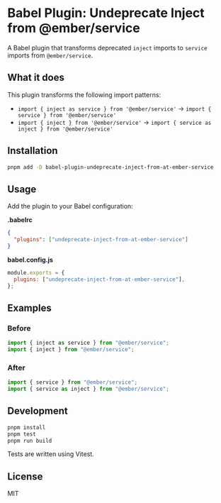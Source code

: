 # Babel Plugin: Undeprecate Inject from @ember/service

A Babel plugin that transforms deprecated `inject` imports to `service` imports from `@ember/service`.

## What it does

This plugin transforms the following import patterns:

- `import { inject as service } from '@ember/service'` → `import { service } from '@ember/service'`
- `import { inject } from '@ember/service'` → `import { service as inject } from '@ember/service'`

## Installation

```bash
pnpm add -D babel-plugin-undeprecate-inject-from-at-ember-service
```

## Usage

Add the plugin to your Babel configuration:

**.babelrc**

```json
{
  "plugins": ["undeprecate-inject-from-at-ember-service"]
}
```

**babel.config.js**

```javascript
module.exports = {
  plugins: ["undeprecate-inject-from-at-ember-service"],
};
```

## Examples

### Before

```javascript
import { inject as service } from "@ember/service";
import { inject } from "@ember/service";
```

### After

```javascript
import { service } from "@ember/service";
import { service as inject } from "@ember/service";
```

## Development

```bash
pnpm install
pnpm test
pnpm run build
```

Tests are written using Vitest.

## License

MIT
